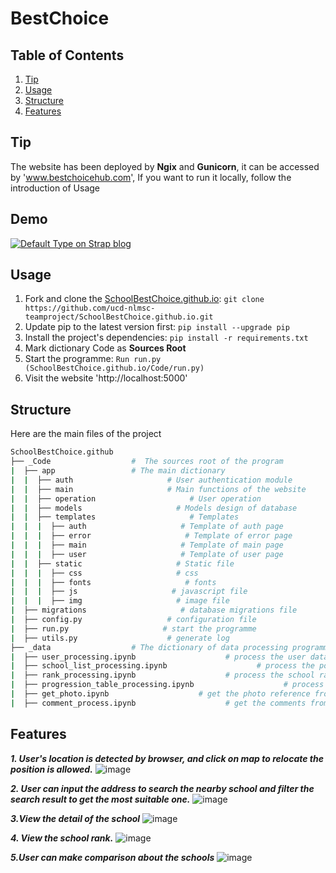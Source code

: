 # BestChoice

## Table of Contents
1. [Tip](https://github.com/leejoonsung007/School/#tip)
2. [Usage](https://github.com/leejoonsung007/School/#usage)
3. [Structure](https://github.com/leejoonsung007/School/#structure)
4. [Features](https://github.com/leejoonsung007/School/#features)


## Tip
The website has been deployed by **Ngix** and **Gunicorn**, it can be accessed by 'www.bestchoicehub.com', If you want to run it locally, follow the introduction of Usage

## Demo
[![Default Type on Strap blog](https://github.com/leejoonsung007/School/blob/master/Picture/home.png)](https://www.bestchoicehub.com/)

## Usage

1. Fork and clone the [SchoolBestChoice.github.io](https://github.com/leejoonsung007/School/): `git clone https://github.com/ucd-nlmsc-teamproject/SchoolBestChoice.github.io.git`
2. Update pip to the latest version first: `pip install --upgrade pip`
3. Install the project's dependencies: `pip install -r requirements.txt`
4. Mark dictionary Code as **Sources Root**
5. Start the programme: `Run run.py (SchoolBestChoice.github.io/Code/run.py)`
6. Visit the website 'http://localhost:5000'

## Structure

Here are the main files of the project

```bash
SchoolBestChoice.github
├── _Code	               #  The sources root of the program 
|  ├── app	               # The main dictionary 
|  |  ├── auth                     # User authentication module
|  |  ├── main                     # Main functions of the website
|  |  ├── operation                     # User operation
|  |  ├── models                     # Models design of database
|  |  ├── templates                     # Templates 
|  |  |  ├── auth                     # Template of auth page
|  |  |  ├── error                     # Template of error page
|  |  |  ├── main                     # Template of main page
|  |  |  ├── user                     # Template of user page
|  |  ├── static                     # Static file
|  |  |  ├── css                     # css
|  |  |  ├── fonts                     # fonts
|  |  |  ├── js                     # javascript file
|  |  |  ├── img                     # image file
|  ├── migrations                     # database migrations file
|  ├── config.py                   # configuration file
|  ├── run.py                     # start the programme
|  ├── utils.py                    # generate log
├── _data	               # The dictionary of data processing programme
|  ├── user_processing.ipynb                    # process the user data
|  ├── school_list_processing.ipynb                    # process the post-primary school 
|  ├── rank_processing.ipynb                    # process the school rank data
|  ├── progression_table_processing.ipynb                    # process the progression data
|  ├── get_photo.ipynb                    # get the photo reference from Google Places API
|  ├── comment_process.ipynb                    # get the comments from Google Places API
```

## Features
***1. User's location is detected by browser, and click on map to relocate the position is allowed.***
![image](https://github.com/leejoonsung007/School/blob/master/Picture/click_on_map.gif)


***2. User can input the address to search the nearby school and filter the search result to get the most suitable one.***
![image](https://github.com/leejoonsung007/School/blob/master/Picture/search.gif)


***3.View the detail of the school***
![image](https://github.com/leejoonsung007/School/blob/master/Picture/school_detail.png)


***4. View the school rank.***
![image](https://github.com/leejoonsung007/School/blob/master/Picture/rank.png)


***5.User can make comparison about the schools***
![image](https://github.com/leejoonsung007/School/blob/master/Picture/compare.png)
